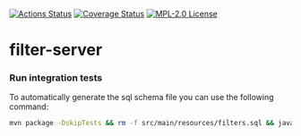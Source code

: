 [![Actions Status](https://github.com/gridsuite/filter-server/workflows/CI/badge.svg)](https://github.com/gridsuite/filter-server/actions)
[![Coverage Status](https://sonarcloud.io/api/project_badges/measure?project=org.gridsuite%3Afilter-server&metric=coverage)](https://sonarcloud.io/component_measures?id=org.gridsuite%3Afilter-server&metric=coverage)
[![MPL-2.0 License](https://img.shields.io/badge/license-MPL_2.0-blue.svg)](https://www.mozilla.org/en-US/MPL/2.0/)
# filter-server

### Run integration tests

 To automatically generate the sql schema file you can use the following command: 

```bash
mvn package -DskipTests && rm -f src/main/resources/filters.sql && java -jar target/gridsuite-filter-server-1.0.0-SNAPSHOT-exec.jar --spring.jpa.properties.javax.persistence.schema-generation.scripts.action=create
```

